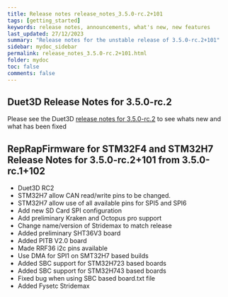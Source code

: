 ```yaml
---
title: Release notes release_notes_3.5.0-rc.2+101
tags: [getting_started]
keywords: release notes, announcements, what's new, new features
last_updated: 27/12/2023
summary: "Release notes for the unstable release of 3.5.0-rc.2+101"
sidebar: mydoc_sidebar
permalink: release_notes_3.5.0-rc.2+101.html
folder: mydoc
toc: false
comments: false
---
```


## Duet3D Release Notes for 3.5.0-rc.2

Please see the Duet3D [release notes for 3.5.0-rc.2](https://github.com/Duet3D/RepRapFirmware/wiki/Changelog-RRF-3.x-RC#reprapfirmware-350-rc2-changes-since-rc1) to see whats new and what has been fixed

## RepRapFirmware for STM32F4 and STM32H7 Release Notes for 3.5.0-rc.2+101 from 3.5.0-rc.1+102

* Duet3D RC2
* STM32H7 allow CAN read/write pins to be changed.
* STM32H7 allow use of all available pins for SPI5 and SPI6
* Add new SD Card SPI configuration
* Add preliminary Kraken and Octopus pro support
* Change name/version of Stridemax to match release
* Added preliminary SHT36V3 board
* Added PITB V2.0 board
* Made RRF36 i2c pins available
* Use DMA for SPI1 on SMT32H7 based builds
* Added SBC support for STM32H723 based boards
* Added SBC support for STM32H743 based boards
* Fixed bug when using SBC based board.txt file
* Added Fysetc Stridemax
